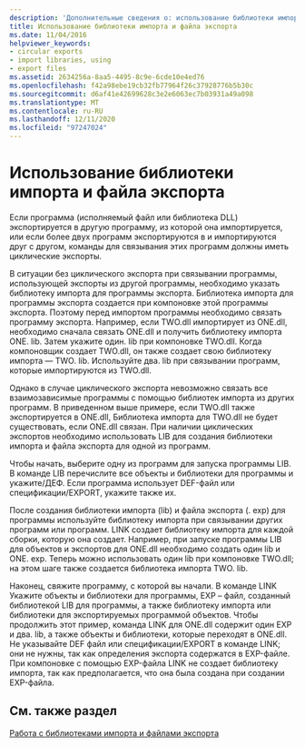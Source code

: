 ```yaml
---
description: 'Дополнительные сведения о: использование библиотеки импорта и файла экспорта'
title: Использование библиотеки импорта и файла экспорта
ms.date: 11/04/2016
helpviewer_keywords:
- circular exports
- import libraries, using
- export files
ms.assetid: 2634256a-8aa5-4495-8c9e-6cde10e4ed76
ms.openlocfilehash: f42a98ebe19cb32fb77964f26c37928776b5b30c
ms.sourcegitcommit: d6af41e42699628c3e2e6063ec7b03931a49a098
ms.translationtype: MT
ms.contentlocale: ru-RU
ms.lasthandoff: 12/11/2020
ms.locfileid: "97247024"
---
```

# <a name="using-an-import-library-and-export-file"></a>Использование библиотеки импорта и файла экспорта

Если программа (исполняемый файл или библиотека DLL) экспортируется в другую программу, из которой она импортируется, или если более двух программ экспортируются в и импортируются друг с другом, команды для связывания этих программ должны иметь циклические экспорты.

В ситуации без циклического экспорта при связывании программы, использующей экспорты из другой программы, необходимо указать библиотеку импорта для программы экспорта. Библиотека импорта для программы экспорта создается при компоновке этой программы экспорта. Поэтому перед импортом программы необходимо связать программу экспорта. Например, если TWO.dll импортирует из ONE.dll, необходимо сначала связать ONE.dll и получить библиотеку импорта ONE. lib. Затем укажите один. lib при компоновке TWO.dll. Когда компоновщик создает TWO.dll, он также создает свою библиотеку импорта — TWO. lib. Используйте два. lib при связывании программ, которые импортируются из TWO.dll.

Однако в случае циклического экспорта невозможно связать все взаимозависимые программы с помощью библиотек импорта из других программ. В приведенном выше примере, если TWO.dll также экспортируется в ONE.dll, Библиотека импорта для TWO.dll не будет существовать, если ONE.dll связан. При наличии циклических экспортов необходимо использовать LIB для создания библиотеки импорта и файла экспорта для одной из программ.

Чтобы начать, выберите одну из программ для запуска программы LIB. В команде LIB перечислите все объекты и библиотеки для программы и укажите/ДЕФ. Если программа использует DEF-файл или спецификации/EXPORT, укажите также их.

После создания библиотеки импорта (lib) и файла экспорта (. exp) для программы используйте библиотеку импорта при связывании других программ или программ. LINK создает библиотеку импорта для каждой сборки, которую она создает. Например, при запуске программы LIB для объектов и экспортов для ONE.dll необходимо создать один lib и ONE. exp. Теперь можно использовать один lib при компоновке TWO.dll; на этом шаге также создается библиотека импорта TWO. lib.

Наконец, свяжите программу, с которой вы начали. В команде LINK Укажите объекты и библиотеки для программы, EXP – файл, созданный библиотекой LIB для программы, а также библиотеку импорта или библиотеки для экспортируемых программой объектов. Чтобы продолжить этот пример, команда LINK для ONE.dll содержит один EXP и два. lib, а также объекты и библиотеки, которые переходят в ONE.dll. Не указывайте DEF файл или спецификации/EXPORT в команде LINK; они не нужны, так как определения экспорта содержатся в EXP-файле. При компоновке с помощью EXP-файла LINK не создает библиотеку импорта, так как предполагается, что она была создана при создании EXP-файла.

## <a name="see-also"></a>См. также раздел

[Работа с библиотеками импорта и файлами экспорта](working-with-import-libraries-and-export-files.md)
